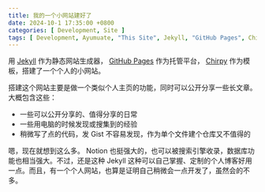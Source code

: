 ```yaml
---
title: 我的一个小网站建好了
date: 2024-10-1 17:35:00 +0800
categories: [ Development, Site ]
tags: [ Development, Ayumuate, "This Site", Jekyll, "GitHub Pages", Chirpy ]
---
```


用 [Jekyll] 作为静态网站生成器， [GitHub Pages] 作为托管平台， [Chirpy] 作为模板，搭建了一个个人的小网站。

[GitHub Pages]: https://pages.github.com/
[Jekyll]: https://jekyllrb.com/
[Chirpy]: https://github.com/cotes2020/jekyll-theme-chirpy

搭建这个网站主要是做一个类似个人主页的功能，同时可以公开分享一些长文章。大概包含这些：

* 一些可以公开分享的、值得分享的日常
* 一些用电脑的时候发现或搜集到的经验
* 稍微写了点的代码，发 Gist 不容易发现，作为单个文件建个仓库又不值得的

嗯，现在就想到这么多。 Notion 也挺强大的，也可以被搜索引擎收录，数据库功能也相当强大。不过，还是这种 Jekyll 这种可以自己掌握、定制的个人博客好用一点。而且，有一个个人网站，也算是证明自己稍微会一点开发了，虽然会的不多。
